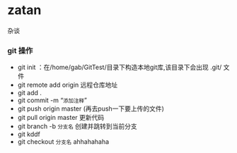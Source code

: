 # zatan
杂谈
### git 操作
- git init ：在/home/gab/GitTest/目录下构造本地git库,该目录下会出现 .git/ 文件 
- git remote add origin 远程仓库地址 
- git add . 
- git commit -m “`添加注释`” 
- git push origin master  (再去push一下要上传的文件) 
- git pull origin master 更新代码
- git branch -b `分支名` 创建并跳转到当前分支
- git kddf
- git checkout `分支名` ahhahahaha
